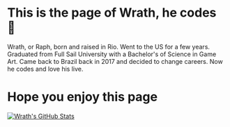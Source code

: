 # This is the page of Wrath, he codes 👻

Wrath, or Raph, born and raised in Rio. Went to the US for a few years. Graduated from Full Sail University with a Bachelor's of Science in Game Art. Came back to Brazil back in 2017 and decided to change careers. Now he codes and love his live. 
# Hope you enjoy this page

[![Wrath's GitHub Stats](https://github-readme-stats.vercel.app/api?username=wrath-codes)](https://github.com/anuraghazra/github-readme-stats)